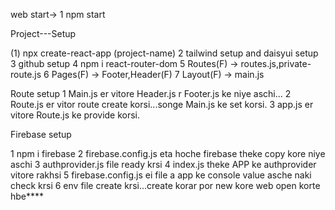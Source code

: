 web start->
1 npm start


Project---Setup

(1) npx create-react-app (project-name)
2 tailwind setup and daisyui setup
3 github setup
4 npm i react-router-dom
5 Routes(F) -> routes.js,private-route.js
6 Pages(F) -> Footer,Header(F) 
7 Layout(F) -> main.js

Route setup
1 Main.js er vitore Header.js r Footer.js ke niye aschi...
2 Route.js er vitor route create korsi...songe Main.js ke set korsi.
3 app.js er vitore Route.js ke provide korsi.


Firebase setup

1 npm i firebase
2 firebase.config.js eta hoche firebase theke copy kore niye aschi
3 authprovider.js file ready krsi
4 index.js theke APP ke authprovider vitore rakhsi
5 firebase.config.js ei file a app ke console value asche naki check krsi
6 env file create krsi...create korar por new kore web open korte hbe****
